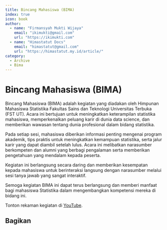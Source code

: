 ```yaml
--- 
title: Bincang Mahasiswa (BIMA)
index: true
icon: book
author:
  - name: "Firmansyah Mukti Wijaya"
    email: "ikimukti@gmail.com"
    url: "https://ikimukti.com"
  - name: "Himastatut Docs"
    email: "himastatut@gmail.com"
    url: "https://himastatut.my.id/article/"
category:
  - Archive
  - Bima
--- 
```


# Bincang Mahasiswa (BIMA)

Bincang Mahasiswa (BIMA) adalah kegiatan yang diadakan oleh Himpunan Mahasiswa Statistika Fakultas Sains dan Teknologi Universitas Terbuka (FST UT). Acara ini bertujuan untuk meningkatkan keterampilan statistika mahasiswa, memperkenalkan peluang karir di dunia data science, dan memberikan wawasan tentang dunia profesional dalam bidang statistika.

Pada setiap sesi, mahasiswa diberikan informasi penting mengenai program akademik, tips praktis untuk meningkatkan kemampuan statistika, serta jalur karir yang dapat diambil setelah lulus. Acara ini melibatkan narasumber berkompeten dan alumni yang berbagi pengalaman serta memberikan pengetahuan yang mendalam kepada peserta.

Kegiatan ini berlangsung secara daring dan memberikan kesempatan kepada mahasiswa untuk berinteraksi langsung dengan narasumber melalui sesi tanya jawab yang sangat interaktif.

Semoga kegiatan BIMA ini dapat terus berlangsung dan memberi manfaat bagi mahasiswa Statistika dalam mengembangkan kompetensi mereka di bidang ini.

Tonton rekaman kegiatan di [YouTube](https://www.youtube.com/watch?v=hapPJgTc24w&t=483s).


## Bagikan
<Share colorful />
<GitContributors />
<GitChangelog />